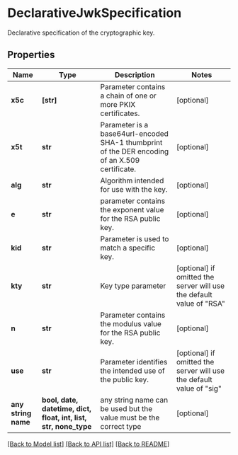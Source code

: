 # DeclarativeJwkSpecification

Declarative specification of the cryptographic key.

## Properties
Name | Type | Description | Notes
------------ | ------------- | ------------- | -------------
**x5c** | **[str]** | Parameter contains a chain of one or more PKIX certificates. | [optional] 
**x5t** | **str** | Parameter is a base64url-encoded SHA-1 thumbprint of the DER encoding of an X.509 certificate. | [optional] 
**alg** | **str** | Algorithm intended for use with the key. | [optional] 
**e** | **str** | parameter contains the exponent value for the RSA public key. | [optional] 
**kid** | **str** | Parameter is used to match a specific key. | [optional] 
**kty** | **str** | Key type parameter | [optional]  if omitted the server will use the default value of "RSA"
**n** | **str** | Parameter contains the modulus value for the RSA public key. | [optional] 
**use** | **str** | Parameter identifies the intended use of the public key. | [optional]  if omitted the server will use the default value of "sig"
**any string name** | **bool, date, datetime, dict, float, int, list, str, none_type** | any string name can be used but the value must be the correct type | [optional]

[[Back to Model list]](../README.md#documentation-for-models) [[Back to API list]](../README.md#documentation-for-api-endpoints) [[Back to README]](../README.md)


